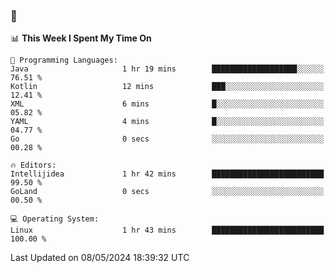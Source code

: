 ### 👋

<!--START_SECTION:waka-->
📊 **This Week I Spent My Time On** 

```text
💬 Programming Languages: 
Java                     1 hr 19 mins        ███████████████████░░░░░░   76.51 % 
Kotlin                   12 mins             ███░░░░░░░░░░░░░░░░░░░░░░   12.41 % 
XML                      6 mins              █░░░░░░░░░░░░░░░░░░░░░░░░   05.82 % 
YAML                     4 mins              █░░░░░░░░░░░░░░░░░░░░░░░░   04.77 % 
Go                       0 secs              ░░░░░░░░░░░░░░░░░░░░░░░░░   00.28 % 

🔥 Editors: 
Intellijidea             1 hr 42 mins        █████████████████████████   99.50 % 
GoLand                   0 secs              ░░░░░░░░░░░░░░░░░░░░░░░░░   00.50 % 

💻 Operating System: 
Linux                    1 hr 43 mins        █████████████████████████   100.00 % 
```


 Last Updated on 08/05/2024 18:39:32 UTC
<!--END_SECTION:waka-->
